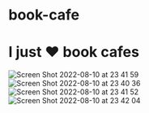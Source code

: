 # book-cafe

# I just ❤️ book cafes

![Screen Shot 2022-08-10 at 23 41 59](https://user-images.githubusercontent.com/29278831/184025729-1a9f6f55-4349-4e33-a21a-fe51f2665782.png)
![Screen Shot 2022-08-10 at 23 40 36](https://user-images.githubusercontent.com/29278831/184025646-cd732bf0-0889-475a-9730-934f8c8a7a08.png)
![Screen Shot 2022-08-10 at 23 41 52](https://user-images.githubusercontent.com/29278831/184025678-0b129a97-cf03-4b54-9916-fcab51a2193b.png)
![Screen Shot 2022-08-10 at 23 42 04](https://user-images.githubusercontent.com/29278831/184025756-128380d4-246c-4bed-be35-9d7ced9f68f7.png)
